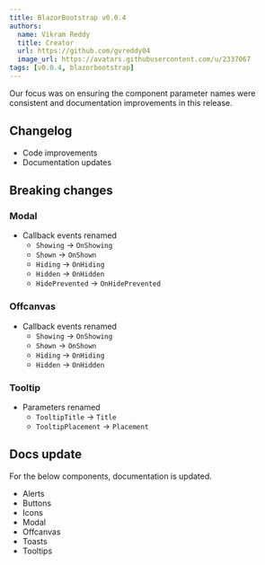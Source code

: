 ```yaml
---
title: BlazorBootstrap v0.0.4
authors:
  name: Vikram Reddy
  title: Creator
  url: https://github.com/gvreddy04
  image_url: https://avatars.githubusercontent.com/u/2337067
tags: [v0.0.4, blazorbootstrap]
---
```


Our focus was on ensuring the component parameter names were consistent and documentation improvements in this release.

<!--truncate-->

## Changelog

- Code improvements
- Documentation updates

## Breaking changes

### Modal

- Callback events renamed 
  - `Showing` -> `OnShowing`
  - `Shown` -> `OnShown`
  - `Hiding` -> `OnHiding`
  - `Hidden` -> `OnHidden`
  - `HidePrevented` -> `OnHidePrevented`

### Offcanvas

- Callback events renamed 
  - `Showing` -> `OnShowing`
  - `Shown` -> `OnShown`
  - `Hiding` -> `OnHiding`
  - `Hidden` -> `OnHidden`

### Tooltip

- Parameters renamed
  - `TooltipTitle` -> `Title`
  - `TooltipPlacement` -> `Placement`

## Docs update

For the below components, documentation is updated.

- Alerts
- Buttons
- Icons
- Modal
- Offcanvas
- Toasts
- Tooltips